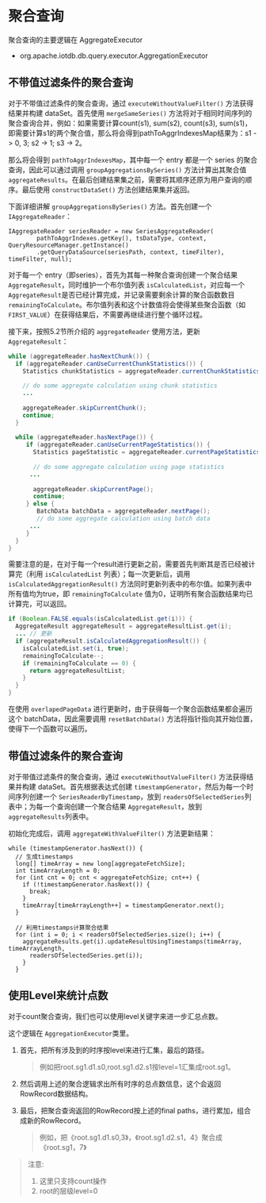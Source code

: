 <!--

    Licensed to the Apache Software Foundation (ASF) under one
    or more contributor license agreements.  See the NOTICE file
    distributed with this work for additional information
    regarding copyright ownership.  The ASF licenses this file
    to you under the Apache License, Version 2.0 (the
    "License"); you may not use this file except in compliance
    with the License.  You may obtain a copy of the License at

        http://www.apache.org/licenses/LICENSE-2.0

    Unless required by applicable law or agreed to in writing,
    software distributed under the License is distributed on an
    "AS IS" BASIS, WITHOUT WARRANTIES OR CONDITIONS OF ANY
    KIND, either express or implied.  See the License for the
    specific language governing permissions and limitations
    under the License.

-->

# 聚合查询

聚合查询的主要逻辑在 AggregateExecutor

* org.apache.iotdb.db.query.executor.AggregationExecutor

## 不带值过滤条件的聚合查询

对于不带值过滤条件的聚合查询，通过 `executeWithoutValueFilter()` 方法获得结果并构建 dataSet。首先使用 `mergeSameSeries()` 方法将对于相同时间序列的聚合查询合并，例如：如果需要计算count(s1), sum(s2), count(s3), sum(s1)，即需要计算s1的两个聚合值，那么将会得到pathToAggrIndexesMap结果为：s1 -> 0, 3; s2 -> 1; s3 -> 2。

那么将会得到 `pathToAggrIndexesMap`，其中每一个 entry 都是一个 series 的聚合查询，因此可以通过调用 `groupAggregationsBySeries()` 方法计算出其聚合值 `aggregateResults`。在最后创建结果集之前，需要将其顺序还原为用户查询的顺序。最后使用 `constructDataSet()` 方法创建结果集并返回。

下面详细讲解 `groupAggregationsBySeries()` 方法。首先创建一个 `IAggregateReader`：
```
IAggregateReader seriesReader = new SeriesAggregateReader(
        pathToAggrIndexes.getKey(), tsDataType, context, QueryResourceManager.getInstance()
        .getQueryDataSource(seriesPath, context, timeFilter), timeFilter, null);
```

对于每一个 entry（即series），首先为其每一种聚合查询创建一个聚合结果 `AggregateResult`，同时维护一个布尔值列表 `isCalculatedList`，对应每一个 `AggregateResult`是否已经计算完成，并记录需要剩余计算的聚合函数数目 `remainingToCalculate`。布尔值列表和这个计数值将会使得某些聚合函数（如 `FIRST_VALUE`）在获得结果后，不需要再继续进行整个循环过程。

接下来，按照5.2节所介绍的 `aggregateReader` 使用方法，更新 `AggregateResult`：

```java
while (aggregateReader.hasNextChunk()) {
  if (aggregateReader.canUseCurrentChunkStatistics()) {
    Statistics chunkStatistics = aggregateReader.currentChunkStatistics();
    
    // do some aggregate calculation using chunk statistics
    ...
    
    aggregateReader.skipCurrentChunk();
    continue;
  }
	  
  while (aggregateReader.hasNextPage()) {
	 if (aggregateReader.canUseCurrentPageStatistics()) {
	   Statistics pageStatistic = aggregateReader.currentPageStatistics();
	   
	   // do some aggregate calculation using page statistics
      ...
	   
	   aggregateReader.skipCurrentPage();
	   continue;
	 } else {
	 	BatchData batchData = aggregateReader.nextPage();
	 	// do some aggregate calculation using batch data
      ...
	 }	 
  }
}
```

需要注意的是，在对于每一个result进行更新之前，需要首先判断其是否已经被计算完（利用 `isCalculatedList` 列表）；每一次更新后，调用 `isCalculatedAggregationResult()` 方法同时更新列表中的布尔值。如果列表中所有值均为true，即 `remainingToCalculate` 值为0，证明所有聚合函数结果均已计算完，可以返回。
```java
if (Boolean.FALSE.equals(isCalculatedList.get(i))) {
  AggregateResult aggregateResult = aggregateResultList.get(i);
  ... // 更新
  if (aggregateResult.isCalculatedAggregationResult()) {
    isCalculatedList.set(i, true);
    remainingToCalculate--;
    if (remainingToCalculate == 0) {
      return aggregateResultList;
    }
  }
}
```

在使用 `overlapedPageData` 进行更新时，由于获得每一个聚合函数结果都会遍历这个 batchData，因此需要调用 `resetBatchData()` 方法将指针指向其开始位置，使得下一个函数可以遍历。

## 带值过滤条件的聚合查询
对于带值过滤条件的聚合查询，通过 `executeWithoutValueFilter()` 方法获得结果并构建 dataSet。首先根据表达式创建 `timestampGenerator`，然后为每一个时间序列创建一个 `SeriesReaderByTimestamp`，放到 `readersOfSelectedSeries`列表中；为每一个查询创建一个聚合结果 `AggregateResult`，放到 `aggregateResults`列表中。

初始化完成后，调用 `aggregateWithValueFilter()` 方法更新结果：
```
while (timestampGenerator.hasNext()) {
  // 生成timestamps
  long[] timeArray = new long[aggregateFetchSize];
  int timeArrayLength = 0;
  for (int cnt = 0; cnt < aggregateFetchSize; cnt++) {
    if (!timestampGenerator.hasNext()) {
      break;
    }
    timeArray[timeArrayLength++] = timestampGenerator.next();
  }

  // 利用timestamps计算聚合结果
  for (int i = 0; i < readersOfSelectedSeries.size(); i++) {
    aggregateResults.get(i).updateResultUsingTimestamps(timeArray, timeArrayLength,
      readersOfSelectedSeries.get(i));
    }
  }
```

## 使用Level来统计点数

对于count聚合查询，我们也可以使用level关键字来进一步汇总点数。

这个逻辑在 `AggregationExecutor`类里。

1. 首先，把所有涉及到的时序按level来进行汇集，最后的路径。
    > 例如把root.sg1.d1.s0,root.sg1.d2.s1按level=1汇集成root.sg1。

2. 然后调用上述的聚合逻辑求出所有时序的总点数信息，这个会返回RowRecord数据结构。

3. 最后，把聚合查询返回的RowRecord按上述的final paths，进行累加，组合成新的RowRecord。

    > 例如，把《root.sg1.d1.s0,3》，《root.sg1.d2.s1，4》聚合成《root.sg1，7》


> 注意:
> 1. 这里只支持count操作
> 2. root的层级level=0